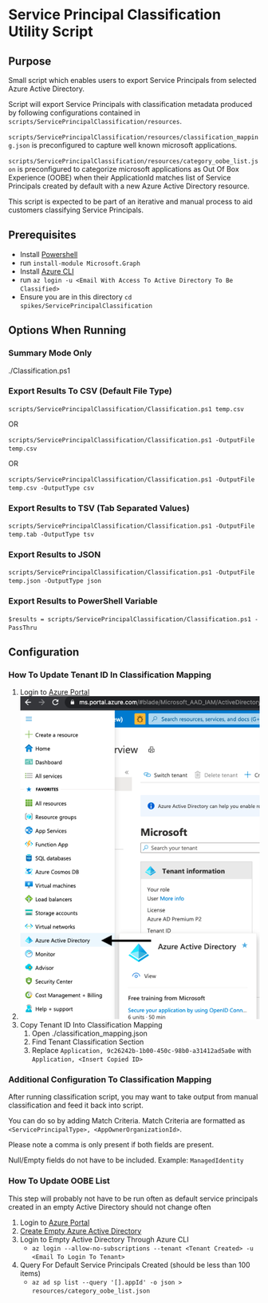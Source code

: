 # Service Principal Classification Utility Script

## Purpose

Small script which enables users to export Service Principals from selected Azure Active Directory.

Script will export Service Principals with classification metadata produced by following configurations contained in `scripts/ServicePrincipalClassification/resources`.

`scripts/ServicePrincipalClassification/resources/classification_mapping.json` is preconfigured to capture well known microsoft applications.

`scripts/ServicePrincipalClassification/resources/category_oobe_list.json` is preconfigured to categorize microsoft applications as Out Of Box Experience (OOBE) when their ApplicationId matches list of Service Principals created by default with a new Azure Active Directory resource.

This script is expected to be part of an iterative and manual process to aid customers classifying Service Principals.

## Prerequisites

- Install [Powershell](https://docs.microsoft.com/en-us/powershell/scripting/install/installing-powershell?view=powershell-7.1)
- run `install-module Microsoft.Graph`
- Install [Azure CLI](https://docs.microsoft.com/en-us/cli/azure/install-azure-cli)
- run `az login -u <Email With Access To Active Directory To Be Classified>`
- Ensure you are in this directory `cd spikes/ServicePrincipalClassification`

## Options When Running

### Summary Mode Only

./Classification.ps1

### Export Results To CSV (Default File Type)

`scripts/ServicePrincipalClassification/Classification.ps1 temp.csv`

OR

`scripts/ServicePrincipalClassification/Classification.ps1 -OutputFile temp.csv`

OR

`scripts/ServicePrincipalClassification/Classification.ps1 -OutputFile temp.csv -OutputType csv`

### Export Results to TSV (Tab Separated Values)

`scripts/ServicePrincipalClassification/Classification.ps1 -OutputFile temp.tab -OutputType tsv`

### Export Results to JSON

`scripts/ServicePrincipalClassification/Classification.ps1 -OutputFile temp.json -OutputType json`

### Export Results to PowerShell Variable

`$results = scripts/ServicePrincipalClassification/Classification.ps1 -PassThru`

## Configuration

### How To Update Tenant ID In Classification Mapping

1. Login to [Azure Portal](http://portal.azure.com)
2. ![Navigate to Active Directory](images/OpenActiveDirectory.png)
3. Copy Tenant ID Into Classification Mapping
   1. Open ./classification_mapping.json
   2. Find Tenant Classification Section
   3. Replace `Application, 9c26242b-1b00-450c-98b0-a31412ad5a0e` with `Application, <Insert Copied ID>`

### Additional Configuration To Classification Mapping

After running classification script, you may want to take output from manual classification and feed it back into script.

You can do so by adding Match Criteria. Match Criteria are formatted as `<ServicePrincipalType>, <AppOwnerOrganizationId>`.

Please note a comma is only present if both fields are present.

Null/Empty fields do not have to be included. Example: `ManagedIdentity`

### How To Update OOBE List

This step will probably not have to be run often as default service principals created in an empty Active Directory should not change often

1. Login to [Azure Portal](http://portal.azure.com)
2. [Create Empty Azure Active Directory](https://docs.microsoft.com/en-us/azure/active-directory/fundamentals/active-directory-access-create-new-tenant)
3. Login to Empty Active Directory Through Azure CLI
   - `az login --allow-no-subscriptions --tenant <Tenant Created> -u <Email To Login To Tenant>`
4. Query For Default Service Principals Created (should be less than 100 items)
   - `az ad sp list --query '[].appId' -o json > resources/category_oobe_list.json`
